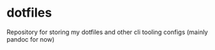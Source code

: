 # dotfiles

Repository for storing my dotfiles and other cli tooling configs (mainly pandoc for now)

